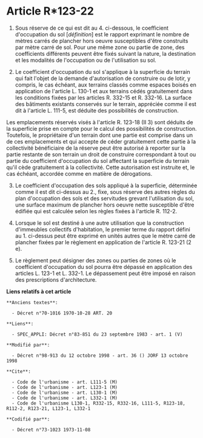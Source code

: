 # Article R*123-22

1. Sous réserve de ce qui est dit au 4. ci-dessous, le coefficient d'occupation du sol [*définition*] est le rapport
exprimant le nombre de mètres carrés de plancher hors oeuvre susceptibles d'être construits par mètre carré de sol. Pour une
même zone ou partie de zone, des coefficients différents peuvent être fixés suivant la nature, la destination et les
modalités de l'occupation ou de l'utilisation su sol.

2. Le coefficient d'occupation du sol s'applique à la superficie du terrain qui fait l'objet de la demande d'autorisation de
construire ou de lotir, y compris, le cas échéant, aux terrains classés comme espaces boisés en application de l'article L.
130-1 et aux terrains cédés gratuitement dans les conditions fixées par les articles R. 332-15 et R. 332-16. La surface des
bâtiments existants conservés sur le terrain, appréciée comme il est dit à l'article L. 111-5, est déduite des possibilités
de construction.

Les emplacements réservés visés à l'article R. 123-18 (II 3) sont déduits de la superficie prise en compte pour le calcul des
possibilités de construction. Toutefois, le propriétaire d'un terrain dont une partie est comprise dans un de ces
emplacements et qui accepte de céder gratuitement cette partie à la collectivité bénéficiaire de la réserve peut être
autorisé à reporter sur la partie restante de son terrain un droit de construire correspondant à tout ou partie du
coefficient d'occupation du sol affectant la superficie du terrain qu'il cède gratuitement à la collectivité. Cette
autorisation est instruite et, le cas échéant, accordée comme en matière de dérogations.

3. Le coefficient d'occupation des sols appliqué à la superficie, déterminée comme il est dit ci-dessus au 2., fixe, sous
réserve des autres règles du plan d'occupation des sols et des servitudes grevant l'utilisation du sol, une surface maximum
de plancher hors oeuvre nette susceptible d'être édifiée qui est calculée selon les règles fixées à l'article R. 112-2.

4. Lorsque le sol est destiné à une autre utilisation que la construction d'immeubles collectifs d'habitation, le premier
terme du rapport défini au 1. ci-dessus peut être exprimé en unités autres que le mètre carré de plancher fixées par le
règlement en application de l'article R. 123-21 (2 e).

5. Le règlement peut désigner des zones ou parties de zones où le coefficient d'occupation du sol pourra être dépassé en
application des articles L. 123-1 et L. 332-1. Le dépassement peut être imposé en raison des prescriptions d'architecture.

**Liens relatifs à cet article**

	**Anciens textes**:

	  - Décret n°70-1016 1970-10-28 ART. 20

	**Liens**:

	  - SPEC_APPLI: Décret n°83-851 du 23 septembre 1983 - art. 1 (V)

	**Modifié par**:

	  - Décret n°98-913 du 12 octobre 1998 - art. 36 () JORF 13 octobre 1998

	**Cite**:

	  - Code de l'urbanisme - art. L111-5 (M)
	  - Code de l'urbanisme - art. L123-1 (M)
	  - Code de l'urbanisme - art. L130-1 (M)
	  - Code de l'urbanisme - art. L332-1 (M)
	  - Code de l'urbanisme L130-1, R332-15, R332-16, L111-5, R123-18, R112-2, R123-21, L123-1, L332-1

	**Codifié par**:

	  - Décret n°73-1023 1973-11-08
